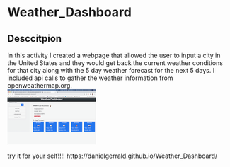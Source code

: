 # Weather_Dashboard
## Desccitpion

In this activity I created a webpage that allowed the user to input a city in the United States and they would get back the current weather conditions for that city along with the 5 day weather forecast for the next 5 days. I included api calls to gather the weather information from openweathermap.org.
</br>
![screenshot](/assets/Image.png)


<p>try it for your self!!!!
https://danielgerrald.github.io/Weather_Dashboard/</p>

